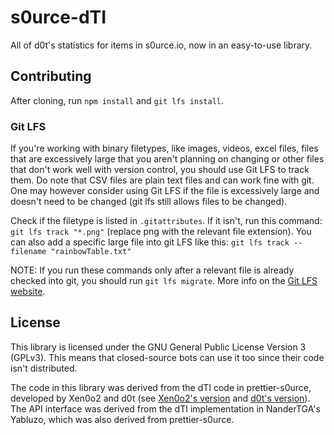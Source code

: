 # s0urce-dTI

All of d0t's statistics for items in s0urce.io, now in an easy-to-use library.

## Contributing

After cloning, run `npm install` and `git lfs install`.

### Git LFS

If you're working with binary filetypes, like images, videos, excel files, files that are excessively large that you aren't planning on changing or other files that don't work well with version control, you should use Git LFS to track them. Do note that CSV files are plain text files and can work fine with git. One may however consider using Git LFS if the file is excessively large and doesn't need to be changed (git lfs still allows files to be changed).

Check if the filetype is listed in `.gitattributes`. If it isn't, run this command: `git lfs track "*.png"` (replace png with the relevant file extension).
You can also add a specific large file into git LFS like this: `git lfs track --filename "rainbowTable.txt"`

NOTE: If you run these commands only after a relevant file is already checked into git, you should run `git lfs migrate`. More info on the [Git LFS website](https://git-lfs.com/).

## License

This library is licensed under the GNU General Public License Version 3 (GPLv3). This means that closed-source bots can use it too since their code isn't distributed.

The code in this library was derived from the dTI code in prettier-s0urce, developed by Xen0o2 and d0t (see [Xen0o2's version](github.com/Xen0o2/prettier-s0urce) and [d0t's version](https://github.com/d0t3k1/d0t-s0urce-prettier)).
The API interface was derived from the dTI implementation in NanderTGA's Yabluzo, which was also derived from prettier-s0urce.
